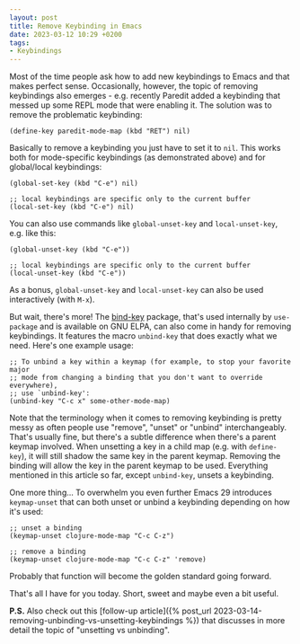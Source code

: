 ```yaml
---
layout: post
title: Remove Keybinding in Emacs
date: 2023-03-12 10:29 +0200
tags:
- Keybindings
---
```


Most of the time people ask how to add new keybindings to Emacs and that makes
perfect sense. Occasionally, however, the topic of removing keybindings also emerges - e.g. recently Paredit added a keybinding that messed up some REPL mode that were enabling it. The solution was to remove the problematic keybinding:

``` emacs-lisp
(define-key paredit-mode-map (kbd "RET") nil)
```

Basically to remove a keybinding you just have to set it to `nil`. This works
both for mode-specific keybindings (as demonstrated above) and for global/local
keybindings:

``` emacs-lisp
(global-set-key (kbd "C-e") nil)

;; local keybindings are specific only to the current buffer
(local-set-key (kbd "C-e") nil)
```

You can also use commands like `global-unset-key` and `local-unset-key`, e.g. like this:

``` emacs-lisp
(global-unset-key (kbd "C-e"))

;; local keybindings are specific only to the current buffer
(local-unset-key (kbd "C-e"))
```

As a bonus, `global-unset-key` and `local-unset-key` can also be used interactively (with `M-x`).

But wait, there's more! The
[bind-key](https://elpa.gnu.org/packages/bind-key.html) package, that's used
internally by `use-package` and is available on GNU ELPA, can also come in handy
for removing keybindings. It features the macro `unbind-key` that does exactly
what we need. Here's one example usage:

``` emacs-lisp
;; To unbind a key within a keymap (for example, to stop your favorite major
;; mode from changing a binding that you don't want to override everywhere),
;; use `unbind-key':
(unbind-key "C-c x" some-other-mode-map)
```

Note that the terminology when it comes to removing keybinding is pretty messy
as often people use "remove", "unset" or "unbind" interchangeably. That's usually fine, but there's a subtle difference when there's a parent keymap
involved. When unsetting a key in a child map (e.g. with `define-key`), it will
still shadow the same key in the parent keymap. Removing the binding will allow
the key in the parent keymap to be used. Everything mentioned in this article so far, except `unbind-key`, unsets a keybinding.

One more thing... To overwhelm you even further Emacs 29 introduces `keymap-unset` that can both unset or unbind a keybinding depending on how it's used:

``` emacs-lisp
;; unset a binding
(keymap-unset clojure-mode-map "C-c C-z")

;; remove a binding
(keymap-unset clojure-mode-map "C-c C-z" 'remove)
```

Probably that function will become the golden standard going forward.

That's all I have for you today. Short, sweet and maybe even a bit useful.

**P.S.** Also check out this [follow-up article]({% post_url 2023-03-14-removing-unbinding-vs-unsetting-keybindings %}) that discusses in more detail the topic of "unsetting vs unbinding".
